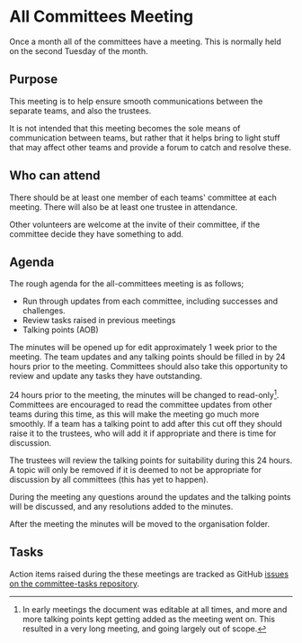 # All Committees Meeting

Once a month all of the committees have a meeting.
This is normally held on the second Tuesday of the month.

## Purpose

This meeting is to help ensure smooth communications between the separate teams, and also the trustees.

It is not intended that this meeting becomes the sole means of communication between teams, but rather that it helps bring to light stuff that may affect other teams and provide a forum to catch and resolve these.

## Who can attend

There should be at least one member of each teams' committee at each meeting.
There will also be at least one trustee in attendance.

Other volunteers are welcome at the invite of their committee, if the committee decide they have something to add.

## Agenda

The rough agenda for the all-committees meeting is as follows;

* Run through updates from each committee, including successes and challenges.
* Review tasks raised in previous meetings
* Talking points (AOB)

The minutes will be opened up for edit approximately 1 week prior to the meeting.
The team updates and any talking points should be filled in by 24 hours prior to the meeting.
Committees should also take this opportunity to review and update any tasks they have outstanding.

24 hours prior to the meeting, the minutes will be changed to read-only[^0].
Committees are encouraged to read the committee updates from other teams during this time, as this will make the meeting go much more smoothly.
If a team has a talking point to add after this cut off they should raise it to the trustees, who will add it if appropriate and there is time for discussion.

The trustees will review the talking points for suitability during this 24 hours.
A topic will only be removed if it is deemed to not be appropriate for discussion by all committees (this has yet to happen).

During the meeting any questions around the updates and the talking points will be discussed, and any resolutions added to the minutes.

After the meeting the minutes will be moved to the organisation folder.

## Tasks

Action items raised during the these meetings are tracked as GitHub [issues on the committee-tasks repository](https://github.com/srobo/committee-tasks/issues).

[^0]: In early meetings the document was editable at all times, and more and more talking points kept getting added as the meeting went on. This resulted in a very long meeting, and going largely out of scope.